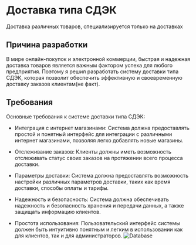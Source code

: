 # Доставка типа СДЭК
Доставка различных товаров, специализируется только на доставках
## Причина разработки
В мире онлайн-покупок и электронной коммерции, быстрая и надежная доставка товаров является важным фактором успеха для любого предприятия. Поэтому я решил разработать систему доставки типа СДЭК, которая позволит обеспечить эффективную и своевременную доставку заказов клиентам(не факт).
## Требования
Основные требования к системе доставки типа СДЭК:
- Интеграция с интернет магазинами: Система должна предоставлять простой и понятный интерфейс для интеграции с различными интернет магазинами, позволяя легко добавлять новые магазины.

-  Отслеживание заказов: Клиенты должны иметь возможность отслеживать статус своих заказов на протяжении всего процесса доставки.

-  Параметры доставки: Система должна предоставлять возможность настройки различных параметров доставки, таких как время доставки, способы оплаты и тарифы.

- Надежность и безопасность: Система должна обеспечивать надежность и безопасность хранения и передачи данных, а также защищать информацию клиентов.

- Простота использования: Пользовательский интерфейс системы должен быть интуитивно понятным и легким в использовании как для клиентов, так и для администраторов.
![Database]([https://github.com/samat2217/Aitov_IS-31K/blob/main](https://github.com/samat2217/Aitov_IS-31K/blob/main/Снимок%20экрана%202024-09-19%20203317.png))
